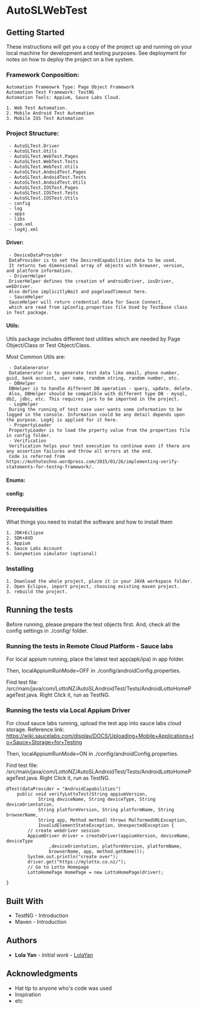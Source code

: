 # AutoSLWebTest

## Getting Started

These instructions will get you a copy of the project up and running on your local machine for development and testing purposes. See deployment for notes on how to deploy the project on a live system.

### Framework Conposition:
```
Automation Frameowrk Type: Page Object Framework
Automation Test Framework: TestNG
Automation Tools: Appium, Sauce Labs Cloud.
```
```
1. Web Test Automation.
2. Mobile Android Test Automation
3. Mobile IOS Test Automation
```

### Project Structure:
```
 - AutoSLTest.Driver
 - AutoSLTest.Utils
 - AutoSLTest.WebTest.Pages
 - AutoSLTest.WebTest.Tests
 - AutoSLTest.WebTest.Utils
 - AutoSLTest.AndoidTest.Pages
 - AutoSLTest.AndoidTest.Tests
 - AutoSLTest.AndoidTest.Utils
 - AutoSLTest.IOSTest.Pages
 - AutoSLTest.IOSTest.Tests
 - AutoSLTest.IOSTest.Utils
 - config
 - log
 - apps
 - libs
 - pom.xml
 - log4j.xml
```
#### Driver:
```
 - DeviceDataProvider
 DataProvider is to set the DesiredCapabilities data to be used. 
 It returns two dimensional array of objects with browser, version, and platform information.
 - DriverHelper
 DriverHelper defines the creation of androidDriver, iosDriver, webDriver. 
 Also define implicitlyWait and pageloadTimeout here.
 - SauceHelper
 SauceHelper will return credential data for Sauce Connect, 
 which are read from ipConfig.properties file Used by TestBase class in Test package.
```
#### Utils:
Utils package includes different test utilities which are needed by Page Object/Class or Test Object/Class.

Most Common Utils are:
```
 - DataGenerator
 DataGenerator is to generate test data like email, phone number, guid, bank account, user name, random string, random number, etc.
 - DBHelper
 DBHelper is to handle different DB operation - query, update, delete.
 Also, DBHelper should be compatible with different type DB - mysql, db2, jdbc, etc. This requires jars to be imported in the project.
 - LogHelper
 During the running of test case user wants some information to be logged in the console. Information could be any detail depends upon the purpose. Log4j is applied for it here.
 - PropertyLoader
 PropertyLoader is to load the prperty value from the properties file in config folder.
 - Verification
 Verification helps your test execution to continue even if there are any assertion failures and throw all errors at the end.
 Code is referred from https://muthutechno.wordpress.com/2015/01/26/implementing-verify-statements-for-testng-framework/.
```
#### Enums:
#### config:

### Prerequisities

What things you need to install the software and how to install them

```
1. JDK+Eclipse
2. SDK+AVD
3. Appium
4. Sauce Labs Account
5. Genymotion simulator (optional)
```

### Installing


```
1. Download the whole project, place it in your JAVA workspace folder.
2. Open Eclipse, import project, choosing existing maven project.
3. rebuild the project.
```


## Running the tests

Before running, please prepare the test objects first. 
And, check all the config settings in ./config/ folder.

### Running the tests in Remote Cloud Platform - Sauce labs

For local appium running, place the latest test app(apk/ipa) in app folder. 

Then, localAppiumRunMode=OFF in ./config/androidConfig.properties.

Find test file: /src/main/java/com/LottoNZ/AutoSLAndroidTest/Tests/AndroidLottoHomePageTest.java. Right Click it, run as TestNG.


### Running the tests via Local Appium Driver

For cloud sauce labs running, upload the test app into sauce labs cloud storage.
Reference link: https://wiki.saucelabs.com/display/DOCS/Uploading+Mobile+Applications+to+Sauce+Storage+for+Testing

Then, localAppiumRunMode=ON in ./config/androidConfig.properties.

Find test file: /src/main/java/com/LottoNZ/AutoSLAndroidTest/Tests/AndroidLottoHomePageTest.java. Right Click it, run as TestNG.

```
@Test(dataProvider = "AndroidCapabilities")
	public void verifyLottoTest(String appiumVersion,
			String deviceName, String deviceType, String deviceOrientation,
			String platformVersion, String platformName, String browserName,
			String app, Method method) throws MalformedURLException,
			InvalidElementStateException, UnexpectedException {
		// create webdriver session
		AppiumDriver driver = createDriver(appiumVersion, deviceName, deviceType
				,deviceOrientation, platformVersion, platformName,
				browserName, app, method.getName());
		System.out.println("create over");
		driver.get("https://mylotto.co.nz/");
		// Go to Lotto Homepage
		LottoHomePage HomePage = new LottoHomePage(driver);

}
```

## Built With

* TestNG - Introduction
* Maven - Introduction


## Authors

* **Lola Yan** - *Initial work* - [LolaYan](https://github.com/LolaYan)

## Acknowledgments

* Hat tip to anyone who's code was used
* Inspiration
* etc
